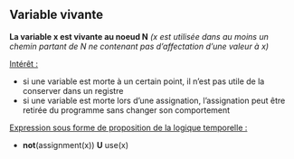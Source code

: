## Variable vivante

**La variable x est vivante au noeud N** *(x est utilisée dans au moins un chemin partant de N ne contenant pas d’affectation d’une valeur à x)*
	
<u>Intérêt :</u>

* si une variable est morte à un certain point, il n’est pas utile de la conserver dans un registre
* si une variable est morte lors d’une assignation, l’assignation peut être retirée du programme sans changer son comportement

<u>Expression sous forme de proposition de la logique temporelle :</u>

* __not__(assignment(x)) __U__ use(x)
